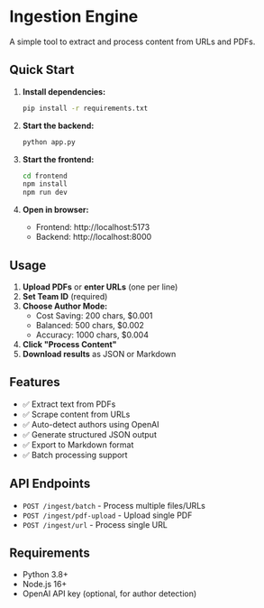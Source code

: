 # Ingestion Engine

A simple tool to extract and process content from URLs and PDFs.

## Quick Start

1. **Install dependencies:**
   ```bash
   pip install -r requirements.txt
   ```

2. **Start the backend:**
   ```bash
   python app.py
   ```

3. **Start the frontend:**
   ```bash
   cd frontend
   npm install
   npm run dev
   ```

4. **Open in browser:**
   - Frontend: http://localhost:5173
   - Backend: http://localhost:8000

## Usage

1. **Upload PDFs** or **enter URLs** (one per line)
2. **Set Team ID** (required)
3. **Choose Author Mode:**
   - Cost Saving: 200 chars, $0.001
   - Balanced: 500 chars, $0.002  
   - Accuracy: 1000 chars, $0.004
4. **Click "Process Content"**
5. **Download results** as JSON or Markdown

## Features

- ✅ Extract text from PDFs
- ✅ Scrape content from URLs
- ✅ Auto-detect authors using OpenAI
- ✅ Generate structured JSON output
- ✅ Export to Markdown format
- ✅ Batch processing support

## API Endpoints

- `POST /ingest/batch` - Process multiple files/URLs
- `POST /ingest/pdf-upload` - Upload single PDF
- `POST /ingest/url` - Process single URL

## Requirements

- Python 3.8+
- Node.js 16+
- OpenAI API key (optional, for author detection)

